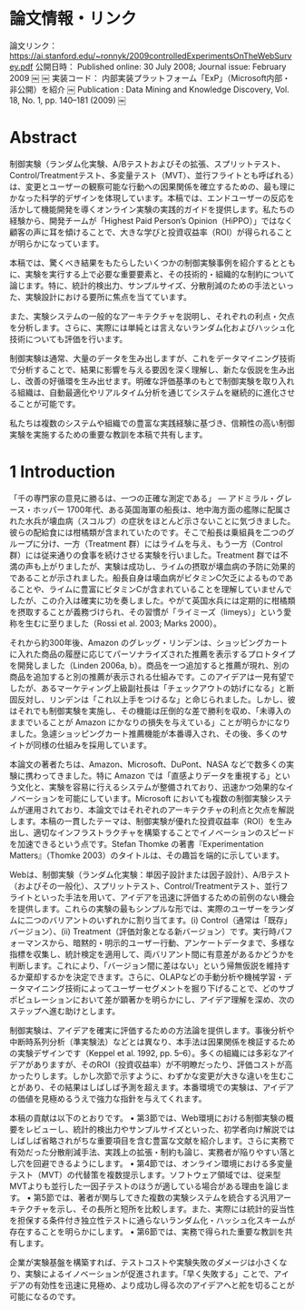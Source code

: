 # 論文情報・リンク
論文リンク： https://ai.stanford.edu/~ronnyk/2009controlledExperimentsOnTheWebSurvey.pdf
公開日時： Published online: 30 July 2008; Journal issue: February 2009 ￼ ￼
実装コード： 内部実装プラットフォーム「ExP」（Microsoft内部・非公開）を紹介 ￼
Publication : Data Mining and Knowledge Discovery, Vol. 18, No. 1, pp. 140–181 (2009) ￼

# Abstract

制御実験（ランダム化実験、A/Bテストおよびその拡張、スプリットテスト、Control/Treatmentテスト、多変量テスト（MVT）、並行フライトとも呼ばれる）は、変更とユーザーの観察可能な行動への因果関係を確立するための、最も理にかなった科学的デザインを体現しています。本稿では、エンドユーザーの反応を活かして機能開発を導くオンライン実験の実践的ガイドを提供します。私たちの経験から、開発チームが「Highest Paid Person’s Opinion（HiPPO）」ではなく顧客の声に耳を傾けることで、大きな学びと投資収益率（ROI）が得られることが明らかになっています。

本稿では、驚くべき結果をもたらしたいくつかの制御実験事例を紹介するとともに、実験を実行する上で必要な重要要素と、その技術的・組織的な制約について論じます。特に、統計的検出力、サンプルサイズ、分散削減のための手法といった、実験設計における要所に焦点を当てています。

また、実験システムの一般的なアーキテクチャを説明し、それぞれの利点・欠点を分析します。さらに、実際には単純とは言えないランダム化およびハッシュ化技術についても評価を行います。

制御実験は通常、大量のデータを生み出しますが、これをデータマイニング技術で分析することで、結果に影響を与える要因を深く理解し、新たな仮説を生み出し、改善の好循環を生み出せます。明確な評価基準のもとで制御実験を取り入れる組織は、自動最適化やリアルタイム分析を通じてシステムを継続的に進化させることが可能です。

私たちは複数のシステムや組織での豊富な実践経験に基づき、信頼性の高い制御実験を実施するための重要な教訓を本稿で共有します。


# 1 Introduction
「千の専門家の意見に勝るは、一つの正確な測定である」
― アドミラル・グレース・ホッパー
1700年代、ある英国海軍の船長は、地中海方面の艦隊に配属された水兵が壊血病（スコルブ）の症状をほとんど示さないことに気づきました。彼らの配給食には柑橘類が含まれていたのです。そこで船長は乗組員を二つのグループに分け、一方（Treatment 群）にはライムを与え、もう一方（Control 群）には従来通りの食事を続けさせる実験を行いました。Treatment 群では不満の声も上がりましたが、実験は成功し、ライムの摂取が壊血病の予防に効果的であることが示されました。船長自身は壊血病がビタミンC欠乏によるものであることや、ライムに豊富にビタミンCが含まれていることを理解していませんでしたが、この介入は確実に功を奏しました。やがて英国水兵には定期的に柑橘類を摂取することが義務づけられ、その習慣が「ライミーズ（limeys）」という愛称を生むに至りました（Rossi et al. 2003; Marks 2000）。

それから約300年後、Amazon のグレッグ・リンデンは、ショッピングカートに入れた商品の履歴に応じてパーソナライズされた推薦を表示するプロトタイプを開発しました（Linden 2006a, b）。商品を一つ追加すると推薦が現れ、別の商品を追加すると別の推薦が表示される仕組みです。このアイデアは一見有望でしたが、あるマーケティング上級副社長は「チェックアウトの妨げになる」と断固反対し、リンデンは「これ以上手をつけるな」と命じられました。しかし、彼はそれでも制御実験を実施し、その機能は圧倒的な差で勝利を収め、「未導入のままでいることが Amazon にかなりの損失を与えている」ことが明らかになりました。急遽ショッピングカート推薦機能が本番導入され、その後、多くのサイトが同様の仕組みを採用しています。

本論文の著者たちは、Amazon、Microsoft、DuPont、NASA などで数多くの実験に携わってきました。特に Amazon では「直感よりデータを重視する」という文化と、実験を容易に行えるシステムが整備されており、迅速かつ効果的なイノベーションを可能にしています。Microsoft においても複数の制御実験システムが運用されており、本論文ではそれぞれのアーキテクチャの利点と欠点を解説します。本稿の一貫したテーマは、制御実験が優れた投資収益率（ROI）を生み出し、適切なインフラストラクチャを構築することでイノベーションのスピードを加速できるという点です。Stefan Thomke の著書『Experimentation Matters』（Thomke 2003）のタイトルは、その趣旨を端的に示しています。

Webは、制御実験（ランダム化実験：単因子設計または因子設計）、A/Bテスト（およびその一般化）、スプリットテスト、Control/Treatmentテスト、並行フライトといった手法を用いて、アイデアを迅速に評価するための前例のない機会を提供します。これらの実験の最もシンプルな形では、実際のユーザーをランダムに二つのバリアントのいずれかに割り当てます。(i) Control（通常は「既存」バージョン）、(ii) Treatment（評価対象となる新バージョン）です。実行時パフォーマンスから、暗黙的・明示的ユーザー行動、アンケートデータまで、多様な指標を収集し、統計検定を適用して、両バリアント間に有意差があるかどうかを判断します。これにより、「バージョン間に差はない」という帰無仮説を維持するか棄却するかを決定できます。さらに、OLAPなどの手動分析や機械学習・データマイニング技術によってユーザーセグメントを掘り下げることで、どのサブポピュレーションにおいて差が顕著かを明らかにし、アイデア理解を深め、次のステップへ進む助けとします。

制御実験は、アイデアを確実に評価するための方法論を提供します。事後分析や中断時系列分析（準実験法）などとは異なり、本手法は因果関係を検証するための実験デザインです（Keppel et al. 1992, pp. 5–6）。多くの組織には多彩なアイデアがありますが、そのROI（投資収益率）が不明瞭だったり、評価コストが高かったりします。しかし次節で示すように、わずかな変更が大きな違いを生むことがあり、その結果はしばしば予測を超えます。本番環境での実験は、アイデアの価値を見極めるうえで強力な指針を与えてくれます。

本稿の貢献は以下のとおりです。
	•	第3節では、Web環境における制御実験の概要をレビューし、統計的検出力やサンプルサイズといった、初学者向け解説ではしばしば省略されがちな重要項目を含む豊富な文献を紹介します。さらに実務で有効だった分散削減手法、実践上の拡張・制約も論じ、実務者が陥りやすい落とし穴を回避できるようにします。
	•	第4節では、オンライン環境における多変量テスト（MVT）の代替策を複数提示します。ソフトウェア領域では、従来型MVTよりも並行した一因子テストのほうが適している場合がある理由を論じます。
	•	第5節では、著者が関与してきた複数の実験システムを統合する汎用アーキテクチャを示し、その長所と短所を比較します。また、実際には統計的妥当性を担保する条件付き独立性テストに通らないランダム化・ハッシュ化スキームが存在することを明らかにします。
	•	第6節では、実務で得られた重要な教訓を共有します。

企業が実験基盤を構築すれば、テストコストや実験失敗のダメージは小さくなり、実験によるイノベーションが促進されます。「早く失敗する」ことで、アイデアの有効性を迅速に見極め、より成功し得る次のアイデアへと舵を切ることが可能になるのです。
